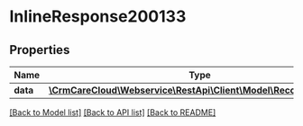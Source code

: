 # InlineResponse200133

## Properties
Name | Type | Description | Notes
------------ | ------------- | ------------- | -------------
**data** | [**\CrmCareCloud\Webservice\RestApi\Client\Model\Recommendation**](Recommendation.md) |  | [optional] 

[[Back to Model list]](../../README.md#documentation-for-models) [[Back to API list]](../../README.md#documentation-for-api-endpoints) [[Back to README]](../../README.md)

